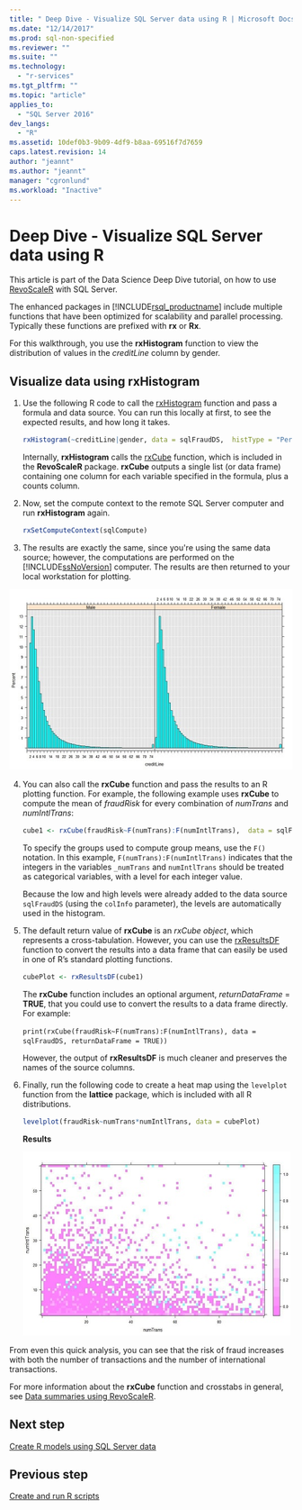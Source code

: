 ```yaml
---
title: " Deep Dive - Visualize SQL Server data using R | Microsoft Docs"
ms.date: "12/14/2017"
ms.prod: sql-non-specified
ms.reviewer: ""
ms.suite: ""
ms.technology: 
  - "r-services"
ms.tgt_pltfrm: ""
ms.topic: "article"
applies_to: 
  - "SQL Server 2016"
dev_langs: 
  - "R"
ms.assetid: 10def0b3-9b09-4df9-b8aa-69516f7d7659
caps.latest.revision: 14
author: "jeannt"
ms.author: "jeannt"
manager: "cgronlund"
ms.workload: "Inactive"
---
```

#  Deep Dive - Visualize SQL Server data using R

This article is part of the Data Science Deep Dive tutorial, on how to use [RevoScaleR](https://docs.microsoft.com/machine-learning-server/r-reference/revoscaler/revoscaler) with SQL Server.

The enhanced packages in [!INCLUDE[rsql_productname](../../includes/rsql-productname-md.md)] include multiple functions that have been optimized for scalability and parallel processing. Typically these functions are prefixed with **rx** or **Rx**.

For this walkthrough, you use the **rxHistogram** function to view the distribution of values in the _creditLine_ column by gender.

## Visualize data using rxHistogram

1. Use the following R code to call the [rxHistogram](https://docs.microsoft.com/machine-learning-server/r-reference/revoscaler/rxhistogram) function and pass a formula and data source. You can run this locally at first, to see the expected results, and how long it takes.
  
    ```R
    rxHistogram(~creditLine|gender, data = sqlFraudDS,  histType = "Percent")
    ```
 
    Internally, **rxHistogram** calls the [rxCube](https://docs.microsoft.com/machine-learning-server/r-reference/revoscaler/rxcube) function, which is included in the **RevoScaleR** package. **rxCube** outputs a single list (or data frame) containing one column for each variable specified in the formula, plus a counts column.
    
2. Now, set the compute context to the remote SQL Server computer and run **rxHistogram** again.
  
    ```R
    rxSetComputeContext(sqlCompute)
    ```
 
3. The results are exactly the same, since you're using the same data source; however, the computations are performed on the [!INCLUDE[ssNoVersion](../../includes/ssnoversion-md.md)] computer.  The results are then returned to your local workstation for plotting.
   
![histogram results](media/rsql-sue-histogramresults.jpg "histogram results")

4. You can also call the **rxCube** function and pass the results to an R plotting function.  For example, the following example uses **rxCube** to compute the mean of *fraudRisk* for every combination of *numTrans* and *numIntlTrans*:
  
    ```R
    cube1 <- rxCube(fraudRisk~F(numTrans):F(numIntlTrans),  data = sqlFraudDS)
    ```
  
    To specify the groups used to compute group means, use the `F()` notation. In this example, `F(numTrans):F(numIntlTrans)` indicates that the integers in the variables `_numTrans` and `numIntlTrans` should be treated as categorical variables, with a level for each integer value.
  
    Because the low and high levels were already added to the data source `sqlFraudDS` (using the `colInfo` parameter), the levels are automatically used in the histogram.
  
5. The default return value of **rxCube** is an *rxCube object*, which represents a cross-tabulation. However, you can use the [rxResultsDF](https://docs.microsoft.com/machine-learning-server/r-reference/revoscaler/rxresultsdf) function to convert the results into a data frame that can easily be used in one of R’s standard plotting functions.
  
    ```R
    cubePlot <- rxResultsDF(cube1)
    ```
  
    The **rxCube** function includes an optional argument, *returnDataFrame* = **TRUE**, that you could use to convert the results to a data frame directly. For example:
    
    `print(rxCube(fraudRisk~F(numTrans):F(numIntlTrans), data = sqlFraudDS, returnDataFrame = TRUE))`
       
    However, the output of **rxResultsDF** is much cleaner and preserves the names of the source columns.
  
6. Finally, run the following code to create a heat map using the `levelplot` function from the **lattice** package, which is included with all R distributions.
  
    ```R
    levelplot(fraudRisk~numTrans*numIntlTrans, data = cubePlot)
    ```
  
    **Results**
  
    ![scatterplot results](media/rsql-sue-scatterplotresults.jpg "scatterplot results")
  
From even this quick analysis, you can see that the risk of fraud increases with both the number of transactions and the number of international transactions.

For more information about the **rxCube** function and crosstabs in general, see [Data summaries using RevoScaleR](https://docs.microsoft.com/machine-learning-server/r/how-to-revoscaler-data-summaries).

## Next step

[Create R models using SQL Server data](../../advanced-analytics/tutorials/deepdive-create-models.md)

## Previous step

[Create and run R scripts](../../advanced-analytics/tutorials/deepdive-create-and-run-r-scripts.md)
